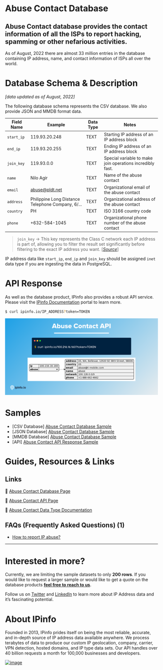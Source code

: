 # Abuse Contact Database

## Abuse Contact database provides the contact information of all the ISPs to report hacking, spamming or other nefarious activities.

As of August, 2022 there are almost 33 million entries in the database containing IP address, name, and contact information of ISPs all over the world.

# Database Schema & Description

*[data updated as of August, 2022]*

The following database schema represents the CSV database. We also provide JSON and MMDB format data.

| Field Name | Example | Data Type | Notes |
| --- | --- | --- | --- |
| `start_ip` | 119.93.20.248 | TEXT | Starting IP address of an IP address block |
| `end_ip` | 119.93.20.255 | TEXT | Ending IP address of an IP address block |
| `join_key` | 119.93.0.0 | TEXT | Special variable to make join operations incredibly fast. |
| `name` | Nilo Agir | TEXT | Name of the abuse contact |
| `email` | abuse@pldt.net | TEXT | Organizational email of the abuse contact |
| `address` | Philippine Long Distance Telephone Company, 6/... | TEXT | Organizational address of the abuse contact |
| `country` | PH | TEXT | ISO 3166 country code |
| `phone` | +632-584-1045 | TEXT | Organizational phone number of the abuse contact |

> `join_key` → This key represents the Class C network each IP address is part of, allowing you to filter the result set significantly before filtering to the exact IP address you want. [[*Source*](https://ipinfo.io/blog/ingesting-ipinfo-geolocation-data-with-postgresql-13/)]
> 

IP address data like `start_ip`, `end_ip` and `join_key` should be assigned `inet` data type if you are ingesting the data in PostgreSQL.

# API Response

As well as the database product, IPinfo also provides a robust API service. Please visit the [IPinfo Documentation](https://ipinfo.io/developers) portal to learn more.

```bash
$ curl ipinfo.io/IP_ADDRESS?token=TOKEN
```

![Abuse Contact API Response.png](../assets/Abuse_Contact_API_Response.png)

# Samples

- [CSV Database] [Abuse Contact Database Sample](/Abuse%20Contact/abuse_contact_sample.csv)
- [JSON Database] [Abuse Contact Database Sample](/Abuse%20Contact/abuse_contact_sample.json)
- [MMDB Database] [Abuse Contact Database Sample](/Abuse%20Contact/abuse_contact_sample.mmdb)
- [API] [Abuse Contact API Response Sample](/Abuse%20Contact/abuse_contact_api_sample.json)

# Guides, Resources & Links

## Links

🔗 [Abuse Contact Database Page](https://ipinfo.io/products/ip-abuse-contact-database)

🔗 [Abuse Contact API Page](https://ipinfo.io/products/ip-abuse-contact-api)

🔗 [Abuse Contact Data Type Documentation](https://ipinfo.io/developers/data-types#abuse-contact-data)

## FAQs (Frequently Asked Questions) (1)

- [How to report IP abuse?](https://ipinfo.io/faq/article/86-how-to-report-ip-abuse)

---

# Interested in more?

Currently, we are limiting the sample datasets to only **200 rows**. If you would like to request a larger sample or would like to get a quote on the database products **[feel free to reach to us](https://ipinfo.io/products/ip-database-download#request_form)**.

Follow us on [Twitter](https://twitter.com/ipinfoio) and [LinkedIn](https://www.linkedin.com/company/ipinfo/) to learn more about IP Address data and it’s fascinating potential.

# About IPinfo

Founded in 2013, IPinfo prides itself on being the most reliable, accurate, and in-depth source of IP address data available anywhere. We process terabytes of data to produce our custom IP geolocation, company, carrier, VPN detection, hosted domains, and IP type data sets. Our API handles over 40 billion requests a month for 100,000 businesses and developers.

[![image](https://avatars3.githubusercontent.com/u/15721521?s=128&u=7bb7dde5c4991335fb234e68a30971944abc6bf3&v=4)](https://ipinfo.io/)